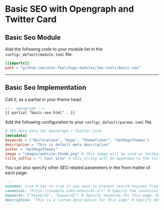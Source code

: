 # Basic SEO with Opengraph and Twitter Card

## Basic Seo Module

Add the following code to your module list in the `config/_default/module.toml` file.

```toml
[[imports]]
path = "github.com/alex-feel/hugo-modules/seo-tools/basic-seo"
```

<hr>

## Basic Seo Implementation

Call it, as a partial in your theme head.

```html
<!-- opengraph -->
{{ partial "basic-seo.html" . }}
```

Add the following configuration to your `config/_default/params.toml` file.

```toml
# SEO meta data for OpenGraph / Twitter Card
[metadata]
keywords = ["Boilerplate", "Hugo", "Themefisher", "GetHugoThemes"]
description = "This is default meta description"
author = "GetHugoThemes"
image = "images/website-thumb.png" # this image will be used as fallback if a page has no image of its own
title_suffix = "| Cool Site" # this string will be appended to the title tag
```

You can also specify other SEO related parameters in the front matter of each page:

```markdown
---
noindex: true # Set to true if you want to prevent search engines from indexing this page
canonical: "https://example.com/canonical-url" # Specify the canonical URL for this page
keywords: ["keyword1", "keyword2"] # Specify keywords for this page. Overrides site-wide keywords if set.
description: "This is a custom description for this page" # Specify description for this page. Overrides site-wide description if set.
---
```
